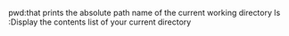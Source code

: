 pwd:that prints the absolute path name of the current working directory
ls :Display the contents list of your current directory

